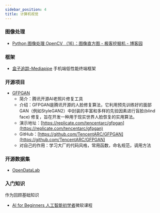 ```yaml
---
sidebar_position: 4
title: 计算机视觉
---
```

###  图像处理
- [Python 图像处理 OpenCV （16）：图像直方图 - 极客挖掘机 - 博客园](https://www.cnblogs.com/babycomeon/p/13424394.html)


###  框架
- [盒子追踪-Mediapipe](https://developers.google.com/mediapipe/solutions/guide#legacy)  手机端低性能终端框架


### 开源项目
- [GFPGAN](https://www.ahhhhfs.com/46374/)
	- 简介：腾讯开源AI老照片修复工具
	- 介绍：GFPGAN是腾讯开源的人脸修复算法，它利用预先训练好的面部GAN（例如StyleGAN2）中封装的丰富和多样的先验因素进行盲脸(blind face) 修复，旨在开发一种用于现实世界人脸恢复的实用算法。
	- 演示地址：[https://replicate.com/tencentarc/gfpgan](https://replicate.com/tencentarc/gfpgan)
	- GitHub：[https://github.com/TencentARC/GFPGAN](https://github.com/TencentARC/GFPGAN)
	- 对自己的作用：学习大厂的代码风格，常用函数，命名规范，调用方法

### 开源数据集
- [OpenDataLab](https://opendatalab.org.cn/)

### 入门知识
作为回顾基础知识
- [AI for Beginners 人工智能初学者](https://microsoft.github.io/AI-For-Beginners/?id=content)微软课程

